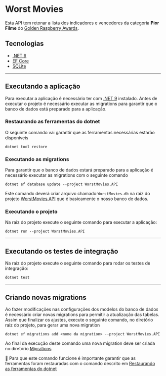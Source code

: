 # Worst Movies
Esta API tem retonar a lista dos indicadores e vencedores da categoria **Pior Filme** do [Golden Raspberry Awards](https://razzies.com).

## Tecnologias
- [.NET 9](https://dotnet.microsoft.com/pt-br/download/dotnet/9.0)
- [EF Core](https://learn.microsoft.com/pt-br/ef/core/)
- [SQLite](https://www.sqlite.org/)

---

## Executando a aplicação
Para executar a aplicação é necessário ter com [.NET 9](https://dotnet.microsoft.com/pt-br/download/dotnet/9.0) instalado.
Antes de executar o projeto é necessário executar as migrations para garantir que o banco de dados está preparado para a aplicação.
    
### Restaurando as ferramentas do dotnet
O seguinte comando vai garantir que as ferramentas necessárias estarão disponíveis
```shell
dotnet tool restore
```

### Executando as migrations
Para garantir que o banco de dados estará preparado para a aplicação é necessário executar as migrations com o seguinte comando
```shell
dotnet ef database update --project WorstMovies.API
```
Este comando deverá criar arquivo chamado `WorstMovies.db` na raiz do projeto [WorstMovies.API](WorstMovies.API) que é basicamente o nosso banco de dados.

### Executando o projeto

Na raiz do projeto execute o seguinte comando para executar a aplicação:
```shell
dotnet run --project WorstMovies.API
```

---

## Executando os testes de integração
Na raiz do projeto execute o seguinte comando para rodar os testes de integração:
```shell
dotnet test
```

---

## Criando novas migrations
Ao fazer modificações nas configurações dos modelos do banco de dados é necessário criar novas migrations para permitir a atualização das tabelas. Assim que finalizar os ajustes, execute o seguinte comando, no diretório raiz do projeto, para gerar uma nova migration

```shell
dotnet ef migrations add <nome da migration> --project WorstMovies.API
```
Ao final da execução deste comando uma nova migration deve ser criada no diretório [Migrations](WorstMovies.API/Migrations)

🤚 Para que este comando funcione é importante garantir que as ferramentas foram restauradas com o comando descrito em [Restaurando as ferramentas do dotnet](#restaurando-as-ferramentas-do-dotnet)